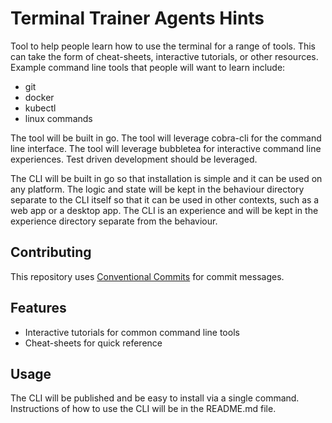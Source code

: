 # Terminal Trainer Agents Hints

Tool to help people learn how to use the terminal for a range of tools.
This can take the form of cheat-sheets, interactive tutorials, or other resources.
Example command line tools that people will want to learn include:

- git
- docker
- kubectl
- linux commands

The tool will be built in go.
The tool will leverage cobra-cli for the command line interface.
The tool will leverage bubbletea for interactive command line experiences.
Test driven development should be leveraged.

The CLI will be built in go so that installation is simple and it can be used on any platform.
The logic and state will be kept in the behaviour directory separate to the CLI itself so that it can be used in other contexts, such as a web app or a desktop app.
The CLI is an experience and will be kept in the experience directory separate from the behaviour.

## Contributing

This repository uses [Conventional Commits](https://www.conventionalcommits.org/en/v1.0.0/) for commit messages.

## Features

- Interactive tutorials for common command line tools
- Cheat-sheets for quick reference

## Usage

The CLI will be published and be easy to install via a single command.
Instructions of how to use the CLI will be in the README.md file.
